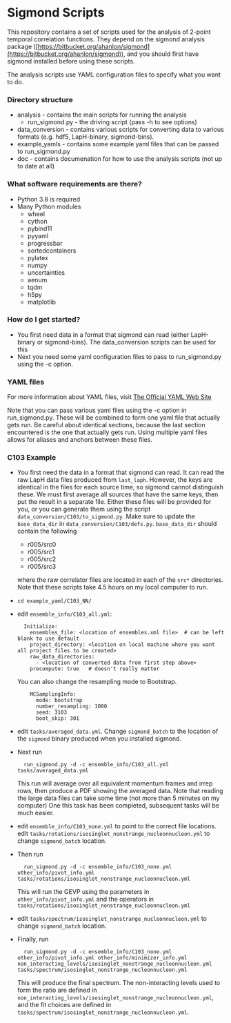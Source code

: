 # Sigmond Scripts #

This repository contains a set of scripts used for the analysis of 2-point temporal correlation functions.
They depend on the sigmond analysis package ([https://bitbucket.org/ahanlon/sigmond](https://bitbucket.org/ahanlon/sigmond)),
and you should first have sigmond installed before using these scripts.

The analysis scripts use YAML configuration files to specify what you want to do.

### Directory structure ###

- analysis - contains the main scripts for running the analysis
    - run_sigmond.py - the driving script (pass -h to see options)
- data_conversion - contains various scripts for converting data to various formats (e.g. hdf5, LapH-binary, sigmond-bins).
- example_yamls - contains some example yaml files that can be passed to run_sigmond.py
- doc - contains documenation for how to use the analysis scripts (not up to date at all)

### What software requirements are there? ###

- Python 3.8 is required
- Many Python modules
    - wheel
    - cython
    - pybind11
    - pyyaml
    - progressbar
    - sortedcontainers
    - pylatex
    - numpy
    - uncertainties
    - aenum
    - tqdm
    - h5py
    - matplotlib

### How do I get started? ###

- You first need data in a format that sigmond can read (either LapH-binary or sigmond-bins).
  The data_conversion scripts can be used for this
- Next you need some yaml configuration files to pass to run_sigmond.py using the -c option.

### YAML files ###

For more information about YAML files, visit [The Official YAML Web Site](https://yaml.org/)

Note that you can pass various yaml files using the -c option in run_sigmond.py.
These will be combined to form one yaml file that actually gets run.
Be careful about identical sections, because the last section encountered is the one that actually gets run.
Using multiple yaml files allows for aliases and anchors between these files.

### C103 Example ###

- You first need the data in a format that sigmond can read.
It can read the raw LapH data files produced from `last_laph`.
However, the keys are identical in the files for each source time, so sigmond cannot distinguish these.
We must first average all sources that have the same keys, then put the result in a separate file.
Either these files will be provided for you, or you can generate them using the script `data_conversion/C103/to_sigmond.py`.
Make sure to update the `base_data_dir` in `data_conversion/C103/defs.py`. `base_data_dir` should contain the following
    - r005/src0
    - r005/src1
    - r005/src2
    - r005/src3

    where the raw correlator files are located in each of the `src*` directories.
Note that these scripts take 4.5 hours on my local computer to run.

- `cd example_yaml/C103_NN/`
- edit `ensemble_info/C103_all.yml`:

        Initialize:
          ensembles_file: <location of ensembles.xml file>  # can be left blank to use default
          project_directory: <location on local machine where you want all project files to be created>
          raw_data_directories:
            - <location of converted data from first step above>
          precompute: true   # doesn't really matter

    You can also change the resampling mode to Bootstrap.
          
          MCSamplingInfo:
            mode: bootstrap
            number_resampling: 1000
            seed: 3103
            boot_skip: 301

- edit `tasks/averaged_data.yml`. Change `sigmond_batch` to the location of the `sigmond` binary produced when you installed sigmond.
- Next run

        run_sigmond.py -d -c ensemble_info/C103_all.yml tasks/averaged_data.yml

    This run will average over all equivalent momentum frames and irrep rows, then produce a PDF showing the averaged data.
Note that reading the large data files can take some time (not more than 5 minutes on my computer)
One this task has been completed, subsequent tasks will be much easier.

- edit `ensemble_info/C103_none.yml` to point to the correct file locations.
edit `tasks/rotations/isosinglet_nonstrange_nucleonnucleon.yml` to change `sigmond_batch` location.

- Then run

        run_sigmond.py -d -c ensemble_info/C103_none.yml other_info/pivot_info.yml tasks/rotations/isosinglet_nonstrange_nucleonnucleon.yml

    This will run the GEVP using the parameters in `other_info/pivot_info.yml` and the operators in `tasks/rotations/isosinglet_nonstrange_nucleonnucleon.yml`

- edit `tasks/spectrum/isosinglet_nonstrange_nucleonnucleon.yml` to change `sigmond_batch` location.

- Finally, run
        
        run_sigmond.py -d -c ensemble_info/C103_none.yml other_info/pivot_info.yml other_info/minimizer_info.yml non_interacting_levels/isosinglet_nonstrange_nucleonnucleon.yml tasks/spectrum/isosinglet_nonstrange_nucleonnucleon.yml

    This will produce the final spectrum. The non-interacting levels used to form the ratio are defined in `non_interacting_levels/isosinglet_nonstrange_nucleonnucleon.yml`,
and the fit choices are defined in `tasks/spectrum/isosinglet_nonstrange_nucleonnucleon.yml`.
